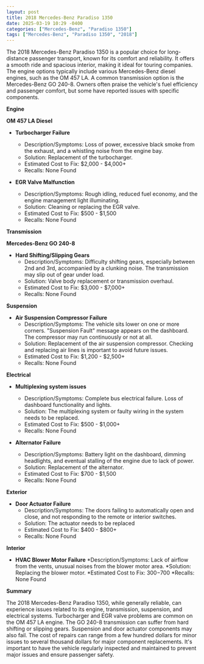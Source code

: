```yaml
---
layout: post
title: 2018 Mercedes-Benz Paradiso 1350
date: 2025-03-19 10:29 -0400
categories: ["Mercedes-Benz", "Paradiso 1350"]
tags: ["Mercedes-Benz", "Paradiso 1350", "2018"]
---
```

The 2018 Mercedes-Benz Paradiso 1350 is a popular choice for long-distance passenger transport, known for its comfort and reliability. It offers a smooth ride and spacious interior, making it ideal for touring companies. The engine options typically include various Mercedes-Benz diesel engines, such as the OM 457 LA. A common transmission option is the Mercedes-Benz GO 240-8. Owners often praise the vehicle's fuel efficiency and passenger comfort, but some have reported issues with specific components.

**Engine**

**OM 457 LA Diesel**

*   **Turbocharger Failure**
    *   Description/Symptoms: Loss of power, excessive black smoke from the exhaust, and a whistling noise from the engine bay.
    *   Solution: Replacement of the turbocharger.
    *   Estimated Cost to Fix: $2,000 - $4,000+
    *   Recalls: None Found

*   **EGR Valve Malfunction**
    *   Description/Symptoms: Rough idling, reduced fuel economy, and the engine management light illuminating.
    *   Solution: Cleaning or replacing the EGR valve.
    *   Estimated Cost to Fix: $500 - $1,500
    *   Recalls: None Found

**Transmission**

**Mercedes-Benz GO 240-8**

*   **Hard Shifting/Slipping Gears**
    *   Description/Symptoms: Difficulty shifting gears, especially between 2nd and 3rd, accompanied by a clunking noise. The transmission may slip out of gear under load.
    *   Solution: Valve body replacement or transmission overhaul.
    *   Estimated Cost to Fix: $3,000 - $7,000+
    *   Recalls: None Found

**Suspension**

*   **Air Suspension Compressor Failure**
    *   Description/Symptoms: The vehicle sits lower on one or more corners. "Suspension Fault" message appears on the dashboard. The compressor may run continuously or not at all.
    *   Solution: Replacement of the air suspension compressor. Checking and replacing air lines is important to avoid future issues.
    *   Estimated Cost to Fix: $1,200 - $2,500+
    *   Recalls: None Found

**Electrical**

*   **Multiplexing system issues**
    *   Description/Symptoms: Complete bus electrical failure. Loss of dashboard functionality and lights.
    *   Solution: The multiplexing system or faulty wiring in the system needs to be replaced.
    *   Estimated Cost to Fix: $500 - $1,000+
    *   Recalls: None Found

*   **Alternator Failure**
    *   Description/Symptoms: Battery light on the dashboard, dimming headlights, and eventual stalling of the engine due to lack of power.
    *   Solution: Replacement of the alternator.
    *   Estimated Cost to Fix: $700 - $1,500
    *   Recalls: None Found

**Exterior**

*   **Door Actuator Failure**
    *   Description/Symptoms: The doors failing to automatically open and close, and not responding to the remote or interior switches.
    *   Solution: The actuator needs to be replaced
    *   Estimated Cost to Fix: $400 - $800+
    *   Recalls: None Found

**Interior**

*   **HVAC Blower Motor Failure**
    *Description/Symptoms: Lack of airflow from the vents, unusual noises from the blower motor area.
    *Solution: Replacing the blower motor.
    *Estimated Cost to Fix: $300-$700
    *Recalls: None Found

**Summary**

The 2018 Mercedes-Benz Paradiso 1350, while generally reliable, can experience issues related to its engine, transmission, suspension, and electrical systems. Turbocharger and EGR valve problems are common on the OM 457 LA engine. The GO 240-8 transmission can suffer from hard shifting or slipping gears. Suspension and door actuator components may also fail. The cost of repairs can range from a few hundred dollars for minor issues to several thousand dollars for major component replacements. It's important to have the vehicle regularly inspected and maintained to prevent major issues and ensure passenger safety.


